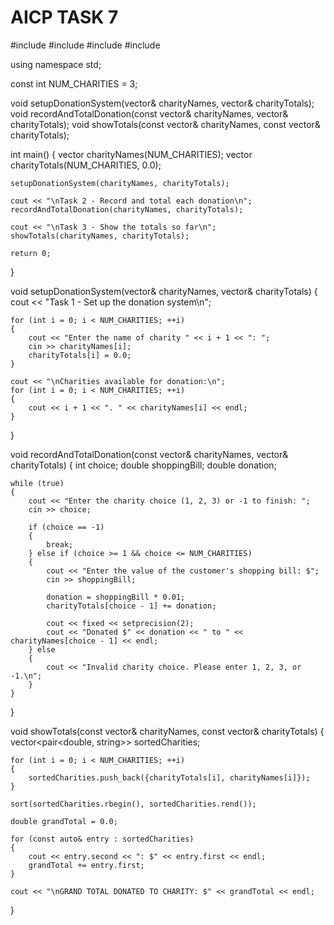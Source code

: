 # AICP TASK 7
#include <iostream>
#include <iomanip>
#include <vector>
#include <algorithm>

using namespace std;

const int NUM_CHARITIES = 3;

void setupDonationSystem(vector<string>& charityNames, vector<double>& charityTotals);
void recordAndTotalDonation(const vector<string>& charityNames, vector<double>& charityTotals);
void showTotals(const vector<string>& charityNames, const vector<double>& charityTotals);

int main() 
{
    vector<string> charityNames(NUM_CHARITIES);
    vector<double> charityTotals(NUM_CHARITIES, 0.0);

    setupDonationSystem(charityNames, charityTotals);

    cout << "\nTask 2 - Record and total each donation\n";
    recordAndTotalDonation(charityNames, charityTotals);

    cout << "\nTask 3 - Show the totals so far\n";
    showTotals(charityNames, charityTotals);

    return 0;
}

void setupDonationSystem(vector<string>& charityNames, vector<double>& charityTotals) 
{
    cout << "Task 1 - Set up the donation system\n";

    for (int i = 0; i < NUM_CHARITIES; ++i) 
	{
        cout << "Enter the name of charity " << i + 1 << ": ";
        cin >> charityNames[i];
        charityTotals[i] = 0.0;
    }

    cout << "\nCharities available for donation:\n";
    for (int i = 0; i < NUM_CHARITIES; ++i) 
	{
        cout << i + 1 << ". " << charityNames[i] << endl;
    }
}

void recordAndTotalDonation(const vector<string>& charityNames, vector<double>& charityTotals) 
{
    int choice;
    double shoppingBill;
    double donation;

    while (true) 
	{
        cout << "Enter the charity choice (1, 2, 3) or -1 to finish: ";
        cin >> choice;

        if (choice == -1) 
		{
            break;
        } else if (choice >= 1 && choice <= NUM_CHARITIES) 
		{
            cout << "Enter the value of the customer's shopping bill: $";
            cin >> shoppingBill;

            donation = shoppingBill * 0.01;
            charityTotals[choice - 1] += donation;

            cout << fixed << setprecision(2);
            cout << "Donated $" << donation << " to " << charityNames[choice - 1] << endl;
        } else 
		{
            cout << "Invalid charity choice. Please enter 1, 2, 3, or -1.\n";
        }
    }
}

void showTotals(const vector<string>& charityNames, const vector<double>& charityTotals) 
{
    vector<pair<double, string>> sortedCharities;

    for (int i = 0; i < NUM_CHARITIES; ++i) 
	{
        sortedCharities.push_back({charityTotals[i], charityNames[i]});
    }

    sort(sortedCharities.rbegin(), sortedCharities.rend());

    double grandTotal = 0.0;

    for (const auto& entry : sortedCharities) 
	{
        cout << entry.second << ": $" << entry.first << endl;
        grandTotal += entry.first;
    }

    cout << "\nGRAND TOTAL DONATED TO CHARITY: $" << grandTotal << endl;
}
 
